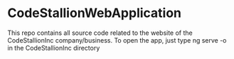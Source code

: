 # CodeStallionWebApplication
This repo contains all source code related to the website of the CodeStallionInc company/business.
To open the app, just type ng serve -o in the CodeStallionInc directory
